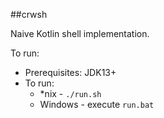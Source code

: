 ##crwsh

Naive Kotlin shell implementation.

To run:
* Prerequisites: JDK13+
* To run:
  * *nix - `./run.sh`
  * Windows - execute `run.bat`